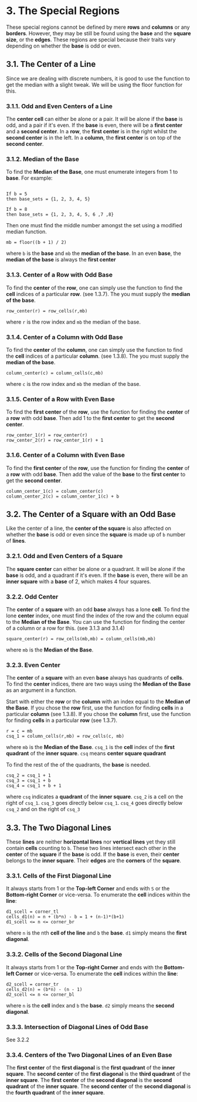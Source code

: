 # 3. The Special Regions
These special regions cannot be defined by mere **rows** and **columns** or any **borders**. However, they may be still be found using the **base** and the **square size**, or the **edges**. These regions are special because their traits vary depending on whether the **base** is odd or even.

## 3.1. The Center of a Line
Since we are dealing with discrete numbers, it is good to use the function to get the median with a slight tweak. We will be using the floor function for this.

### 3.1.1. Odd and Even Centers of a Line
The **center cell** can either be alone or a pair. It will be alone if the **base** is odd, and a pair if it's even. If the **base** is even, there will be a **first center** and a **second center**. In a **row**, the **first center** is in the right whilst the **second center** is in the left. In a **column**, the **first center** is on top of the **second center**.

### 3.1.2. Median of the Base
To find the **Median of the Base**, one must enumerate integers from 1 to **base**. For example:
```

If b = 5
then base_sets = {1, 2, 3, 4, 5}

If b = 8
then base_sets = {1, 2, 3, 4, 5, 6 ,7 ,8}
```

Then one must find the middle number amongst the set using a modified median function.

`mb = floor((b + 1) / 2)`

where `b` is the **base** and `mb` the **median of the base**. In an even **base**, the **median of the base** is always the **first center**

### 3.1.3. Center of a Row with Odd Base
To find the **center** of the **row**, one can simply use the function to find the **cell** indices of a particular **row**. (see 1.3.7). The you must supply the **median of the base**.
```
row_center(r) = row_cells(r,mb)
```
where `r` is the row index and `mb` the median of the base.

### 3.1.4. Center of a Column with Odd Base
To find the **center** of the **column**, one can simply use the function to find the **cell** indices of a particular **column**. (see 1.3.8). The you must supply the **median of the base**.
```
column_center(c) = column_cells(c,mb)
```
where `c` is the row index and `mb` the median of the base.

### 3.1.5. Center of a Row with Even Base
To find the **first center** of the **row**, use the function for finding the **center** of a **row** with odd **base**. Then add 1 to the **first center** to get the **second center**.
```
row_center_1(r) = row_center(r)
row_center_2(r) = row_center_1(r) + 1
```

### 3.1.6. Center of a Column with Even Base
To find the **first center** of the **row**, use the function for finding the **center** of a **row** with odd **base**. Then add the value of the **base** to the **first center** to get the **second center**.
```
column_center_1(c) = column_center(c)
column_center_2(c) = column_center_1(c) + b
```

## 3.2. The Center of a Square with an Odd Base
Like the center of a line, the **center of the square** is also affected on whether the **base** is odd or even since the **square** is made up of `b` number of **lines**.

### 3.2.1. Odd and Even Centers of a Square
The **square center** can either be alone or a quadrant. It will be alone if the **base** is odd, and a quadrant if it's even. If the **base** is even, there will be an **inner square** with a **base** of 2, which makes 4 four squares.

### 3.2.2. Odd Center
The **center** of a **square** with an odd **base** always has a lone **cell**. To find the lone **center** index, one must find the index of the row and the column equal to the **Median of the Base**. You can use the function for finding the center of a column or a row for this. (see 3.1.3 and 3.1.4)

`square_center(r) = row_cells(mb,mb) = column_cells(mb,mb)`

where `mb` is the **Median of the Base**.

### 3.2.3. Even Center
The **center** of a **square** with an even **base** always has quadrants of **cells**. To find the **center** indices, there are two ways using the **Median of the Base** as an argument in a function. 

Start with either the **row** or the **column** with an index equal to the **Median of the Base**. If you chose the **row** first, use the function for finding **cells** in a particular **column** (see 1.3.8). If you chose the **column** first, use the function for finding **cells** in a particular **row** (see 1.3.7). 
```
r = c = mb
csq_1 = column_cells(r,mb) = row_cells(c, mb)
```

where `mb` is the **Median of the Base**. `csq_1` is the **cell** index of the **first quadrant** of the **inner square**. `csq` means **center square quadrant**

To find the rest of the of the quadrants, the **base** is needed.
```
csq_2 = csq_1 + 1 
csq_3 = csq_1 + b
csq_4 = csq_1 + b + 1
```
where `csq` indicates a **quadrant** of the **inner square**. `csq_2` is a cell on the right of `csq_1`. `csq_3` goes directly below `csq_1`. `csq_4` goes directly below `csq_2` and on the right of `csq_3`

## 3.3. The Two Diagonal Lines
These **lines** are neither **horizontal lines** nor **vertical lines** yet they still contain **cells** counting to `b`. These two lines intersect each other in the **center** of the **square** if the **base** is odd. If the **base** is even, their **center** belongs to the **inner square**. Their **edges** are the **corners** of the **square**.

### 3.3.1. Cells of the First Diagonal Line
It always starts from 1 or the **Top-left Corner** and ends with `S` or the **Bottom-right Corner** or vice-versa. To enumerate the **cell** indices within the **line**:
```
d1_scell = corner_tl
cells_d1(n) = n + (b*n) - b = 1 + (n-1)*(b+1)
d1_scell <= n <= corner_br
```
where `n` is the nth **cell of the line** and `b` the **base**. `d1` simply means the **first diagonal**.

### 3.3.2. Cells of the Second Diagonal Line
It always starts from 1 or the **Top-right Corner** and ends with the **Bottom-left Corner** or vice-versa. To enumerate the **cell** indices within the **line**:
```
d2_scell = corner_tr
cells_d2(n) = (b*n) - (n - 1)
d2_scell <= n <= corner_bl
```
where `n` is the **cell** index and `b` the **base**. `d2` simply means the **second diagonal**.

### 3.3.3. Intersection of Diagonal Lines of Odd Base
See 3.2.2

### 3.3.4. Centers of the Two Diagonal Lines of an Even Base
The **first center** of the **first diagonal** is the **first quadrant** of the **inner square**. The **second center** of the **first diagonal** is the **third quadrant** of the **inner square**. The **first center** of the **second diagonal** is the **second quadrant** of the **inner square**. The **second center** of the **second diagonal** is the **fourth quadrant** of the **inner square**.